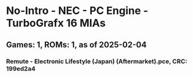 # No-Intro - NEC - PC Engine - TurboGrafx 16 MIAs
## Games: 1, ROMs: 1, as of 2025-02-04
### Remute - Electronic Lifestyle (Japan) (Aftermarket).pce, CRC: 199ed2a4
